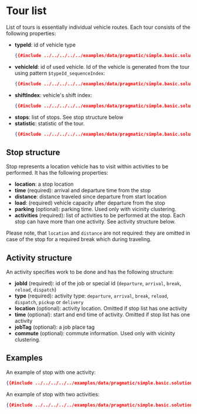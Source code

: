 # Tour list

List of tours is essentially individual vehicle routes. Each tour consists of the following properties:

* **typeId**: id of vehicle type
    ```json
    {{#include ../../../../../examples/data/pragmatic/simple.basic.solution.json:18}}
    ```
* **vehicleId**: id of used vehicle. Id of the vehicle is generated from the tour using pattern `$typeId_sequenceIndex`:
    ```json
    {{#include ../../../../../examples/data/pragmatic/simple.basic.solution.json:17}}
    ```
* **shiftIndex**: vehicle's shift index:
    ```json
    {{#include ../../../../../examples/data/pragmatic/simple.basic.solution.json:19}}
    ```
* **stops**: list of stops. See stop structure below
* **statistic**: statistic of the tour.
    ```json
    {{#include ../../../../../examples/data/pragmatic/simple.basic.solution.json:144:155}}
    ```

## Stop structure

Stop represents a location vehicle has to visit within activities to be performed. It has the following properties:

* **location**: a stop location
* **time** (required): arrival and departure time from the stop
* **distance**: distance traveled since departure from start location
* **load**: (required) vehicle capacity after departure from the stop
* **parking** (optional): parking time. Used only with vicinity clustering.
* **activities** (required): list of activities to be performed at the stop. Each stop can have more than one activity.
    See activity structure below.

Please note, that `location` and `distance` are not required: they are omitted in case of the stop for a required break
which during traveling.

## Activity structure

An activity specifies work to be done and has the following structure:

* **jobId** (required): id of the job or special id (`departure`, `arrival`, `break`, `reload`, `dispatch`)
* **type** (required):  activity type: `departure`, `arrival`, `break`, `reload`, `dispatch`, `pickup` or `delivery`
* **location** (optional): activity location. Omitted if stop list has one activity
* **time** (optional): start and end time of activity. Omitted if stop list has one activity
* **jobTag** (optional): a job place tag
* **commute** (optional): commute information. Used only with vicinity clustering.

## Examples

An example of stop with one activity:
```json
{{#include ../../../../../examples/data/pragmatic/simple.basic.solution.json:21:40}}
```

An example of stop with two activities:
```json
{{#include ../../../../../examples/data/pragmatic/simple.basic.solution.json:61:101}}
```
